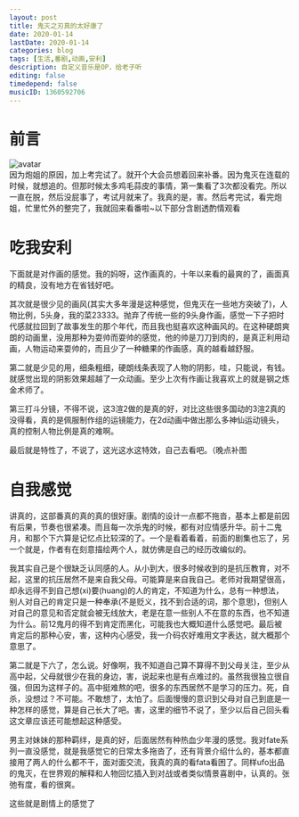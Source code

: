 ```yaml
---
layout: post
title: 鬼灭之刃真的太好康了
date: 2020-01-14
lastDate: 2020-01-14
categories: blog
tags: [生活,番剧,动画,安利]
description: 自定义音乐是OP，给老子听
editing: false
timedepend: false
musicID: 1360592706
---
```

# 前言
![avatar](https://i0.hdslb.com/bfs/bangumi/9d9cd5a6a48428fe2e4b6ed17025707696eab47b.png@254w_338h.webp)  
因为炮姐的原因，加上考完试了。就开个大会员想着回来补番。因为鬼灭在连载的时候，就想追的。但那时候太多鸡毛蒜皮的事情，第一集看了3次都没看完。所以一直在脱，然后没屁事了，考试月就来了。我真的是，害。然后考完试，看完炮姐，忙里忙外的整完了，我就回来看番啦~以下部分含剧透酌情观看    

# 吃我安利
下面就是对作画的感觉。我的妈呀，这作画真的，十年以来看的最爽的了，画面真的精良，没有地方在省钱好吧。

其次就是很少见的画风(其实大多年漫是这种感觉，但鬼灭在一些地方突破了)，人物比例，5头身，我的菜23333。抛弃了传统一些的9头身作画，感觉一下子把时代感就拉回到了故事发生的那个年代，而且我也挺喜欢这种画风的。在这种硬朗爽朗的动画里，没用那种为耍帅而耍帅的感觉，他的帅是刀刀到肉的，是真正利用动画，人物运动来耍帅的，而且少了一种糖果的作画感，真的越看越舒服。  

第二就是少见的用，细条粗细，硬朗线条表现了人物的阴影，哇，只能说，有钱。就感觉出现的阴影效果超越了一众动画。至少上次有作画让我喜欢上的就是钢之炼金术师了。

第三打斗分镜，不得不说，这3渲2做的是真的好，对比这些很多国动的3渲2真的没得看，真的是佩服制作组的运镜能力，在2d动画中做出那么多神仙运动镜头，真的控制人物比例是真的难啊。

最后就是特性了，不说了，这光这水这特效，自己去看吧。（晚点补图

# 自我感觉
讲真的，这部番真的真的真的很好康。剧情的设计一点都不拖沓，基本上都是前因有后果，节奏也很紧凑。而且每一次杀鬼的时候，都有对应情感升华。前十二鬼月，和那个下六算是记忆点比较深的了。一个是看着看着，前面的剧集也忘了，另一个就是，作者有在刻意描绘两个人，就仿佛是自己的经历改编似的。  

我其实自己是个很缺乏认同感的人。从小到大，很多时候收到的是抗压教育，对不起，这里的抗压居然不是来自我父母。可能算是来自我自己。老师对我期望很高，却永远得不到自己想(xi)要(huang)的人的肯定，不知道为什么，总有一种想法，别人对自己的肯定只是一种奉承(不是贬义，找不到合适的词，那个意思)，但别人对自己的意见和否定就会被无线放大，老是在意一些别人不在意的东西，也不知道为什么。前12鬼月的得不到肯定而黑化，可能我也大概知道什么感觉吧。最后被肯定后的那种心安，害，这种内心感受，我一介码农好难用文字表达，就大概那个意思了。  

第二就是下六了，怎么说。好像啊，我不知道自己算不算得不到父母关注，至少从高中起，父母就很少在我的身边，害，说起来也是有点难过的。虽然我很独立很自强，但因为这样子的。高中挺难熬的吧，很多的东西居然不是学习的压力。死，自杀，没想过？不可能。不敢想了，太怕了。后面慢慢的意识到父母对自己到底是一种怎样的感觉，算是自己长大了吧。害，这里的细节不说了，至少以后自己回头看这文章应该还可能想起这种感受。  

男主对妹妹的那种羁绊，是真的好，后面居然有种热血少年漫的感觉。我对fate系列一直没感觉，就是我感觉它的日常太多拖沓了，还有背景介绍什么的，基本都直接用了两人的什么都不干，面对面交流，我真的真的看fata看困了。同样ufo出品的鬼灭，在世界观的解释和人物回忆插入到对战或者类似情景喜剧中，认真的。张弛有度，看的很爽。  

这些就是剧情上的感觉了  



